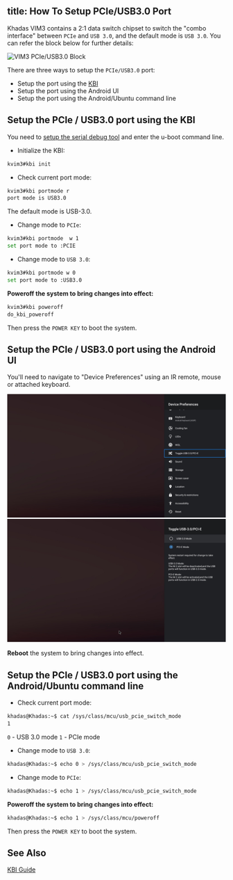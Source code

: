 title: How To Setup PCIe/USB3.0 Port
---

Khadas VIM3 contains a 2:1 data switch chipset to switch the "combo interface" between `PCIe` and `USB 3.0`, and the default mode is `USB 3.0`.
You can refer the block below for further details:

![VIM3 PCIe/USB3.0 Block](/android/images/vim3/vim3_pcie_usb3_block.png)

There are three ways to setup the `PCIe/USB3.0` port:
* Setup the port using the [KBI](/android/vim3/KbiGuidance.html)
* Setup the port using the Android UI
* Setup the port using the Android/Ubuntu command line

## Setup the PCIe / USB3.0 port using the KBI
You need to [setup the serial debug tool](/android/vim3/SetupSerialTool.html) and enter the u-boot command line.

* Initialize the KBI:

```sh
kvim3#kbi init
```

* Check current port mode:

```sh
kvim3#kbi portmode r
port mode is USB3.0
```
The default mode is USB-3.0.

* Change mode to `PCIe`:

```sh
kvim3#kbi portmode  w 1
set port mode to :PCIE
```

* Change mode to `USB 3.0`:

```sh
kvim3#kbi portmode w 0
set port mode to :USB3.0
```

**Poweroff the system to bring changes into effect:**

```sh
kvim3#kbi poweroff 
do_kbi_poweroff
```
Then press the `POWER KEY` to boot the system.

## Setup the PCIe / USB3.0 port using the Android UI
You'll need to navigate to "Device Preferences" using an IR remote, mouse or attached keyboard.

![Android Device Preferences](https://github.com/tsangyoujun/khadas_docs/blob/master/settings_toggle.jpg?raw=true)
![Mode Switch UI](https://github.com/tsangyoujun/khadas_docs/blob/master/mode_switch.jpg?raw=true)

**Reboot** the system to bring changes into effect.

## Setup the  PCIe / USB3.0 port using the Android/Ubuntu command line

* Check current port mode:

```sh
khadas@Khadas:~$ cat /sys/class/mcu/usb_pcie_switch_mode
1
```

`0` - USB 3.0 mode
`1` - PCIe mode

* Change mode to `USB 3.0`:

```sh
khadas@Khadas:~$ echo 0 > /sys/class/mcu/usb_pcie_switch_mode
```

* Change mode to `PCIe`:

```sh
khadas@Khadas:~$ echo 1 > /sys/class/mcu/usb_pcie_switch_mode
```

**Poweroff the system to bring changes into effect:**

```sh
khadas@Khadas:~$ echo 1 > /sys/class/mcu/poweroff 
```

Then press the `POWER KEY` to boot the system.

## See Also
[KBI Guide](/android/vim3/KbiGuidance.html)
